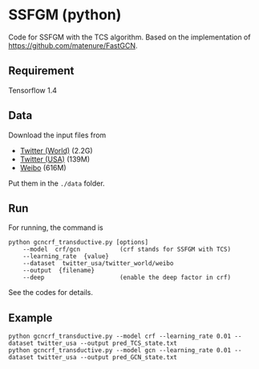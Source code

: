 # SSFGM (python)

Code for SSFGM with the TCS algorithm. Based on the implementation of https://github.com/matenure/FastGCN.

## Requirement

Tensorflow 1.4

## Data

Download the input files from 

* [Twitter (World)](http://rosetta6.csail.mit.edu/location_inference_data/twitter_world.zip) (2.2G)
* [Twitter (USA)](http://rosetta6.csail.mit.edu/location_inference_data/twitter_usa.zip) (139M)
* [Weibo](http://rosetta6.csail.mit.edu/location_inference_data/weibo.zip) (616M)

Put them in the `./data` folder.

## Run

For running, the command is 

```
python gcncrf_transductive.py [options]
    --model  crf/gcn           (crf stands for SSFGM with TCS)
    --learning_rate  {value}
    --dataset  twitter_usa/twitter_world/weibo
    --output  {filename}
    --deep                     (enable the deep factor in crf)
```

See the codes for details.

## Example

```
python gcncrf_transductive.py --model crf --learning_rate 0.01 --dataset twitter_usa --output pred_TCS_state.txt
python gcncrf_transductive.py --model gcn --learning_rate 0.01 --dataset twitter_usa --output pred_GCN_state.txt
```
